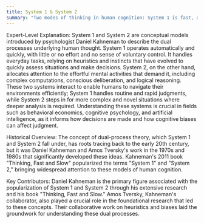 ```yaml
---
title: System 1 & System 2
summary: "Two modes of thinking in human cognition: System 1 is fast, automatic, and intuitive, while System 2 is slow, deliberate, and analytical."
---
```

Expert-Level Explanation:
System 1 and System 2 are conceptual models introduced by psychologist Daniel Kahneman to describe the dual processes underlying human thought. System 1 operates automatically and quickly, with little or no effort and no sense of voluntary control. It handles everyday tasks, relying on heuristics and instincts that have evolved to quickly assess situations and make decisions. System 2, on the other hand, allocates attention to the effortful mental activities that demand it, including complex computations, conscious deliberation, and logical reasoning. These two systems interact to enable humans to navigate their environments efficiently; System 1 handles routine and rapid judgments, while System 2 steps in for more complex and novel situations where deeper analysis is required. Understanding these systems is crucial in fields such as behavioral economics, cognitive psychology, and artificial intelligence, as it informs how decisions are made and how cognitive biases can affect judgment.

Historical Overview:
The concept of dual-process theory, which System 1 and System 2 fall under, has roots tracing back to the early 20th century, but it was Daniel Kahneman and Amos Tversky's work in the 1970s and 1980s that significantly developed these ideas. Kahneman's 2011 book "Thinking, Fast and Slow" popularized the terms "System 1" and "System 2," bringing widespread attention to these models of human cognition.

Key Contributors:
Daniel Kahneman is the primary figure associated with the popularization of System 1 and System 2 through his extensive research and his book "Thinking, Fast and Slow." Amos Tversky, Kahneman's collaborator, also played a crucial role in the foundational research that led to these concepts. Their collaborative work on heuristics and biases laid the groundwork for understanding these dual processes.